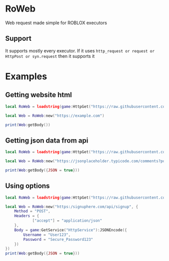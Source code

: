 # RoWeb
Web request made simple for ROBLOX executors

## Support
It supports mostly every executor. If it uses ``http_request or request or HttpPost or syn.request`` then it supports it


# Examples
## Getting website html
```lua
local RoWeb = loadstring(game:HttpGet("https://raw.githubusercontent.com/RiseValco/RoWeb/main/roweb.lua", true))()

local Web = RoWeb:new("https://example.com")

print(Web:getBody())
```

## Getting json data from api
```lua
local RoWeb = loadstring(game:HttpGet("https://raw.githubusercontent.com/RiseValco/RoWeb/main/roweb.lua", true))()

local Web = RoWeb:new("https://jsonplaceholder.typicode.com/comments?postId=1")

print(Web:getBody({JSON = true}))
```

## Using options
```lua
local RoWeb = loadstring(game:HttpGet("https://raw.githubusercontent.com/RiseValco/RoWeb/main/roweb.lua", true))()

local Web = RoWeb:new("https:/signuphere.com/api/signup", {
    Method = "POST",
    Headers = {
            ["accept"] = "application/json" 
    },
    Body = game:GetService("HttpService"):JSONEncode({
        Username = "User123",
        Password = "Secure_Password123"
    })
})
print(Web:getBody({JSON = true}))
```
